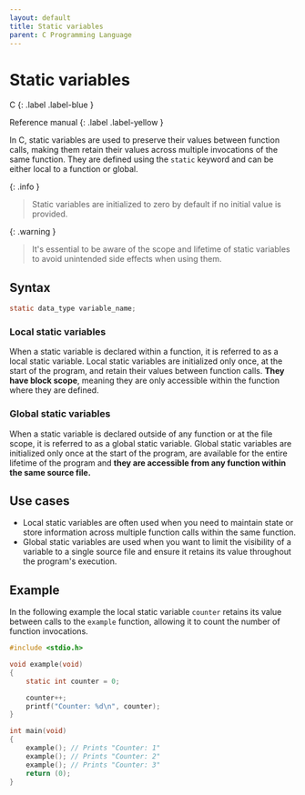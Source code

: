 ```yaml
---
layout: default
title: Static variables
parent: C Programming Language
---
```


# Static variables

C
{: .label .label-blue }

Reference manual
{: .label .label-yellow }

In C, static variables are used to preserve their values between function calls, making them retain their values across multiple invocations of the same function. They are defined using the `static` keyword and can be either local to a function or global.

{: .info }
> Static variables are initialized to zero by default if no initial value is provided.

{: .warning }
> It's essential to be aware of the scope and lifetime of static variables to avoid unintended side effects when using them.

## Syntax

```c
static data_type variable_name;
```

### Local static variables

When a static variable is declared within a function, it is referred to as a local static variable. Local static variables are initialized only once, at the start of the program, and retain their values between function calls. **They have block scope**, meaning they are only accessible within the function where they are defined.

### Global static variables

When a static variable is declared outside of any function or at the file scope, it is referred to as a global static variable. Global static variables are initialized only once at the start of the program, are available for the entire lifetime of the program and **they are accessible from any function within the same source file.**

## Use cases

- Local static variables are often used when you need to maintain state or store information across multiple function calls within the same function.
- Global static variables are used when you want to limit the visibility of a variable to a single source file and ensure it retains its value throughout the program's execution.

## Example

In the following example the local static variable `counter` retains its value between calls to the `example` function, allowing it to count the number of function invocations.

```c
#include <stdio.h>

void example(void)
{
    static int counter = 0;

    counter++;
    printf("Counter: %d\n", counter);
}

int main(void)
{
    example(); // Prints "Counter: 1"
    example(); // Prints "Counter: 2"
    example(); // Prints "Counter: 3"
    return (0);
}
```

